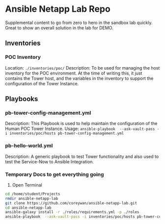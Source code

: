 # Ansible Netapp Lab Repo

Supplemental content to go from zero to hero in the sandbox lab quickly. Great to show an overall solution in the lab for DEMO.

## Inventories

### POC Inventory

Location: `./inventories/poc/`
Description: To be used for managing the host inventory for the POC environment. At the time of writing this, it just contains the Tower host, and the variables in the inventory to support the configuration of the Tower Instance.

## Playbooks

### pb-tower-config-management.yml

Description: This Playbook is used to help maintain the configuration of the Human POC Tower Instance.
Usage: `ansible-playbook  --ask-vault-pass -i inventories/poc/hosts pb-tower-config-management.yml`

### pb-hello-world.yml

Description: A generic playbook to test Tower functionality and also used to test the Service-Now to Ansible Integration.


### Temporary Docs to get everything going

1. Open Terminal
```sh
cd /home/student/Projects
rmdir ansible-netapp-lab
git clone https://github.com/coreywan/ansible-netapp-lab.git
cd ansible-netapp-lab
ansible-galaxy install -r ./roles/requirements.yml -p ./roles
ansible-playbook  --ask-vault-pass -i inventories/poc/hosts pb-tower-config-management.yml

```